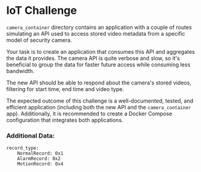 # IoT Challenge

`camera_container` directory contains an application with a couple of routes simulating an API used to access stored video metadata from a specific model of security camera.

Your task is to create an application that consumes this API and aggregates the data it provides. The camera API is quite verbose and slow, so it's beneficial to group the data for faster future access while consuming less bandwidth.

The new API should be able to respond about the camera's stored videos, filtering for start time, end time and video type.

The expected outcome of this challenge is a well-documented, tested, and efficient application (including both the new API and the `camera_container` app). Additionally, it is recommended to create a Docker Compose configuration that integrates both applications.

### Additional Data:
```
record_type:
    NormalRecord: 0x1
    AlarmRecord: 0x2
    MotionRecord: 0x4
```
